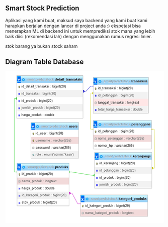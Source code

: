 ## Smart Stock Prediction
Aplikasi yang kami buat, maksud saya backend yang kami buat kami harapkan berjalan dengan lancar di project anda :)
ekspetasi bisa menerapkan ML di backend ini untuk memprediksi stok mana yang lebih baik diisi (rekomendasi lah)
dengan menggunakan rumus regresi linier.


stok barang ya bukan stock saham

## Diagram Table Database
<img src="https://github.com/syauqqii/SmartStockPrediction/blob/main/Others/Screenshot%20(752).png">
